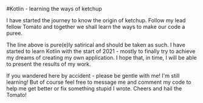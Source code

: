 #Kotlin - learning the ways of ketchup

I have started the journey to know the origin of ketchup. Follow my lead fellow Tomato and together we shall learn the ways to make our code a puree.

The line above is pure(e)ly satirical and should be taken as such. I have started to learn Kotlin with the start of 2021 - mostly to finally try to achieve my dreams of creating my own application. I hope that, in time, I will be able to present the results of my work.

If you wandered here by accident - please be gentle with me! I'm still learning! But of course feel free to message me and comment my code to help me get better or fix something stupid I wrote. Cheers and hail the Tomato!
